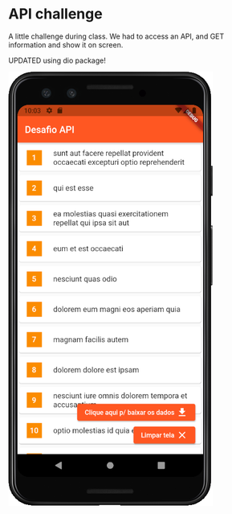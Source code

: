 # API challenge

A little challenge during class.
We had to access an API, and GET information and show it on screen.

UPDATED using dio package!

![Screenshot 1](https://github.com/andrekubotsu/flutter-api-challenge-1/blob/main/screen.png)
